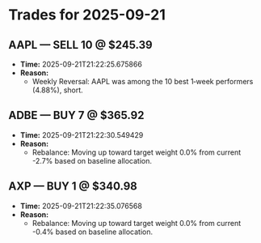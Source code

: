 # Trades for 2025-09-21

## AAPL — SELL 10 @ $245.39
- **Time:** 2025-09-21T21:22:25.675866
- **Reason:**
  - Weekly Reversal: AAPL was among the 10 best 1‑week performers (4.88%), short.

## ADBE — BUY 7 @ $365.92
- **Time:** 2025-09-21T21:22:30.549429
- **Reason:**
  - Rebalance: Moving up toward target weight 0.0% from current -2.7% based on baseline allocation.

## AXP — BUY 1 @ $340.98
- **Time:** 2025-09-21T21:22:35.076568
- **Reason:**
  - Rebalance: Moving up toward target weight 0.0% from current -0.4% based on baseline allocation.

